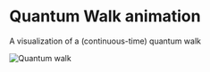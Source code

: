 # Quantum Walk animation
A visualization of a (continuous-time) quantum walk 

![Quantum walk](https://github.com/miguelruor/quantum-walk-animation/blob/main/quantumwalk.gif)
